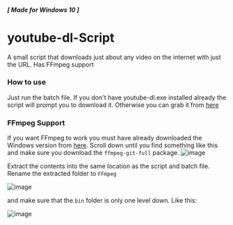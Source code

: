 ##### [ Made for Windows 10 ]
# youtube-dl-Script
A small script that downloads just about any video on the internet with just the URL. Has FFmpeg support

### How to use
Just run the batch file.
If you don't have youtube-dl.exe installed already the script will prompt you to download it. Otherwise you can grab it from [here](http://ytdl-org.github.io/youtube-dl/download.html)

### FFmpeg Support
If you want FFmpeg to work you must have already downloaded the Windows version from [here](https://www.gyan.dev/ffmpeg/builds/). Scroll down until you find something like this and make sure you download the `ffmpeg-git-full` package.
![image](https://user-images.githubusercontent.com/40066656/123948352-ee218d80-d966-11eb-95a2-d3336b7259aa.png)

Extract the contents into the same location as the script and batch file. Rename the extracted folder to `FFmpeg` 

![image](https://user-images.githubusercontent.com/40066656/123949008-ac451700-d967-11eb-9077-a9171e58eac2.png)

and make sure that the `bin` folder is only one level down. Like this:

![image](https://user-images.githubusercontent.com/40066656/123949120-d4cd1100-d967-11eb-93f1-7176eb159bcd.png)



